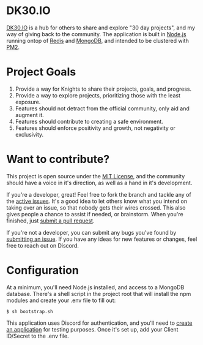 # DK30.IO
[DK30.IO](http://dk30.io/) is a hub for others to share and explore "30 day projects", and my way of giving back to the community. The application is built in [Node.js](https://nodejs.org/en/) running ontop of [Redis](https://redis.io/) and [MongoDB](https://www.mongodb.com/), and intended to be clustered with [PM2](https://github.com/Unitech/pm2).

# Project Goals

1. Provide a way for Knights to share their projects, goals, and progress.
2. Provide a way to explore projects, prioritizing those with the least exposure.
3. Features should not detract from the official community, only aid and augment it.
4. Features should contribute to creating a safe environment.
5. Features should enforce positivity and growth, not negativity or exclusivity.


# Want to contribute?

This project is open source under the [MIT License](https://github.com/BrandonDiaz/DK30-Web/blob/master/LICENSE), and the community should have a voice in it's direction, as well as a hand in it's development.

If you're a developer, great! Feel free to fork the branch and tackle any of the [active issues](https://github.com/BrandonDiaz/DK30-Web/issues). It's a good idea to let others know what you intend on taking over an issue, so that nobody gets their wires crossed. This also gives people a chance to assist if needed, or brainstorm. When you're finished, just [submit a pull request](https://help.github.com/articles/creating-a-pull-request).

If you're not a developer, you can submit any bugs you've found by [submitting an issue](https://github.com/BrandonDiaz/DK30-Web/issues/new). If you have any ideas for new features or changes, feel free to reach out on Discord.


# Configuration

At a minimum, you'll need Node.js installed, and access to a MongoDB database. There's a shell script in the project root that will install the npm modules and create your .env file to fill out:

`$ sh bootstrap.sh`

This application uses Discord for authentication, and you'll need to [create an application](https://discordapp.com/developers/applications/me) for testing purposes. Once it's set up, add your Client ID/Secret to the .env file.
